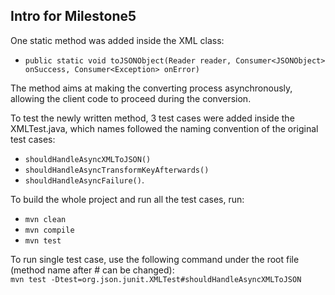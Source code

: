 ## Intro for Milestone5

One static method was added inside the XML class:

- `public static void toJSONObject(Reader reader, Consumer<JSONObject> onSuccess, Consumer<Exception> onError) `

The method aims at making the converting process asynchronously, allowing the client code to proceed during the conversion.

To test the newly written method, 3 test cases were added inside the XMLTest.java, which names followed the naming convention of the original test cases:

- `shouldHandleAsyncXMLToJSON()`
- `shouldHandleAsyncTransformKeyAfterwards()`
- `shouldHandleAsyncFailure()`.

To build the whole project and run all the test cases, run:

- `mvn clean`
- `mvn compile`
- `mvn test`

To run single test case, use the following command under the root file (method name after # can be changed):  
`mvn test -Dtest=org.json.junit.XMLTest#shouldHandleAsyncXMLToJSON`
